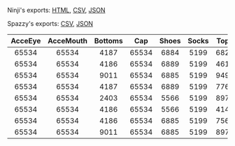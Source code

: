 Ninji's exports: [HTML](https://wuffs.org/acnh/bcsv_140/html/ItemPlayerInitialOutfitGirlSSParam.html), [CSV](https://wuffs.org/acnh/bcsv_140/csv/ItemPlayerInitialOutfitGirlSSParam.csv), [JSON](https://wuffs.org/acnh/bcsv_140/json/ItemPlayerInitialOutfitGirlSSParam.json)

Spazzy's exports: [CSV](https://github.com/McSpazzy/acnh-csv/blob/master/ItemPlayerInitialOutfitGirlSSParam.csv), [JSON](https://github.com/McSpazzy/acnh-json/blob/master/ItemPlayerInitialOutfitGirlSSParam.json)

| AcceEye | AcceMouth | Bottoms | Cap | Shoes | Socks | Tops | UniqueID | Label |
|:--:|:--:|:--:|:--:|:--:|:--:|:--:|:--:|:--:|
| 65534 | 65534 | 4187 | 65534 | 6884 | 5199 | 6820 | 0 | 'GirlSS_0' | 
| 65534 | 65534 | 4186 | 65534 | 6889 | 5199 | 4615 | 1 | 'GirlSS_1' | 
| 65534 | 65534 | 9011 | 65534 | 6885 | 5199 | 9498 | 2 | 'GirlSS_2' | 
| 65534 | 65534 | 4187 | 65534 | 6889 | 5199 | 7761 | 3 | 'GirlSS_3' | 
| 65534 | 65534 | 2403 | 65534 | 5566 | 5199 | 8974 | 4 | 'GirlSS_4' | 
| 65534 | 65534 | 4186 | 65534 | 5566 | 5199 | 4147 | 5 | 'GirlSS_5' | 
| 65534 | 65534 | 4186 | 65534 | 6885 | 5199 | 7568 | 6 | 'GirlSS_6' | 
| 65534 | 65534 | 9011 | 65534 | 6885 | 5199 | 8977 | 7 | 'GirlSS_7' | 

